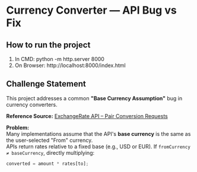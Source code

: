 # Currency Converter — API Bug vs Fix

## How to run the project
  1. In CMD: python -m http.server 8000
  2. On Browser: http://localhost:8000/index.html
## Challenge Statement
This project addresses a common **"Base Currency Assumption"** bug in currency converters.

**Reference Source:** [ExchangeRate API – Pair Conversion Requests](https://www.exchangerate-api.com/docs/pair-conversion-requests)

**Problem:**  
Many implementations assume that the API's **base currency** is the same as the user-selected "From" currency.  
APIs return rates relative to a fixed base (e.g., USD or EUR). If `fromCurrency ≠ baseCurrency`, directly multiplying:
```js
converted = amount * rates[to];

